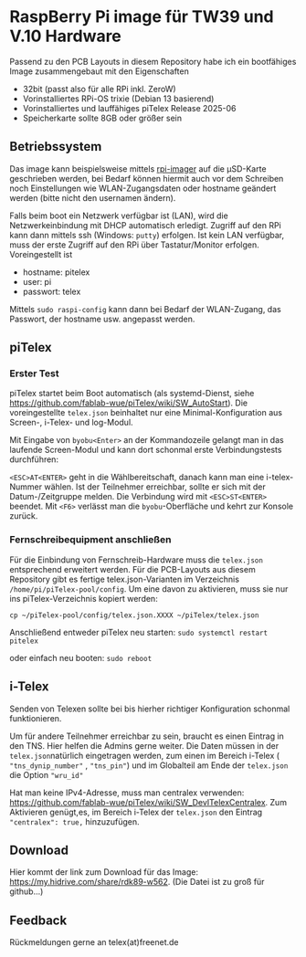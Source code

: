 # RaspBerry Pi image für TW39 und V.10 Hardware

Passend zu den PCB Layouts in diesem Repository habe ich ein bootfähiges Image zusammengebaut mit den Eigenschaften

* 32bit (passt also für alle RPi inkl. ZeroW)
* Vorinstalliertes RPi-OS trixie (Debian 13 basierend)
* Vorinstalliertes und lauffähiges piTelex Release 2025-06
* Speicherkarte sollte 8GB oder größer sein

## Betriebssystem

Das image kann beispielsweise mittels [rpi-imager](https://www.raspberrypi.com/software/) auf die µSD-Karte geschrieben werden, bei Bedarf können hiermit auch vor dem Schreiben noch Einstellungen wie WLAN-Zugangsdaten oder hostname geändert werden (bitte nicht den usernamen ändern).

Falls beim boot ein Netzwerk verfügbar ist (LAN), wird die Netzwerkeinbindung mit DHCP automatisch erledigt. Zugriff auf den RPi kann dann mittels ssh (Windows: `putty`) erfolgen. Ist kein LAN verfügbar, muss der erste Zugriff auf den RPi über Tastatur/Monitor erfolgen.  Voreingestellt ist

* hostname: pitelex
* user: pi
* passwort: telex

Mittels `sudo raspi-config` kann dann bei Bedarf der WLAN-Zugang, das Passwort, der hostname usw. angepasst werden.

## piTelex

### Erster Test

piTelex startet beim Boot automatisch (als systemd-Dienst, siehe https://github.com/fablab-wue/piTelex/wiki/SW_AutoStart). 
Die voreingestellte `telex.json` beinhaltet nur eine Minimal-Konfiguration aus Screen-, i-Telex- und log-Modul.

Mit Eingabe von `byobu<Enter>` an der Kommandozeile gelangt man in das laufende Screen-Modul und kann dort schonmal erste Verbindungstests durchführen:

`<ESC>AT<ENTER>` geht in die Wählbereitschaft, danach kann man eine i-telex-Nummer wählen. Ist der Teilnehmer erreichbar, sollte er sich mit der Datum-/Zeitgruppe melden. Die Verbindung wird mit `<ESC>ST<ENTER>` beendet. Mit `<F6>` verlässt man die `byobu`-Oberfläche und kehrt zur Konsole zurück.

### Fernschreibequipment anschließen

Für die Einbindung von Fernschreib-Hardware muss die `telex.json` entsprechend erweitert werden. Für die PCB-Layouts aus diesem Repository gibt es fertige telex.json-Varianten im Verzeichnis `/home/pi/piTelex-pool/config`. Um eine davon zu aktivieren, muss sie nur ins piTelex-Verzeichnis kopiert werden:

`cp ~/piTelex-pool/config/telex.json.XXXX ~/piTelex/telex.json`

Anschließend entweder piTelex neu starten: `sudo systemctl restart pitelex`

oder einfach neu booten: `sudo reboot`

## i-Telex

Senden von Telexen sollte bei bis hierher richtiger Konfiguration schonmal funktionieren.

Um für andere Teilnehmer erreichbar zu sein, braucht es einen Eintrag in den TNS. Hier helfen die Admins gerne weiter.
Die Daten müssen in der `telex.json`natürlich eingetragen werden, zum einen im Bereich i-Telex ( `"tns_dynip_number"` , `"tns_pin"`) und im Globalteil am Ende der `telex.json` die Option `"wru_id"`

Hat man keine IPv4-Adresse, muss man centralex verwenden: https://github.com/fablab-wue/piTelex/wiki/SW_DevITelexCentralex.
Zum Aktivieren genügt,es, im Bereich i-Telex der `telex.json` den Eintrag `"centralex": true,` hinzuzufügen.

## Download

Hier kommt der link zum Download für das Image: https://my.hidrive.com/share/rdk89-w562. (Die Datei ist zu groß für github...)

## Feedback

Rückmeldungen gerne an telex(at)freenet.de
